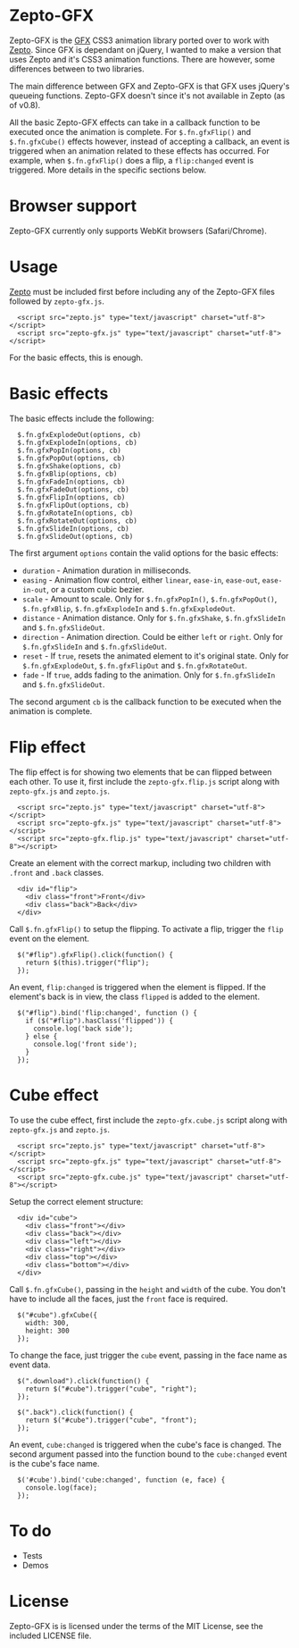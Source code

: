 # Zepto-GFX

Zepto-GFX is the [GFX](https://github.com/maccman/gfx) CSS3 animation library ported over to work with [Zepto](https://github.com/madrobby/zepto).  Since GFX is dependant on jQuery, I wanted to make a version that uses Zepto and it's CSS3 animation functions.  There are however, some differences between to two libraries.

The main difference between GFX and Zepto-GFX is that GFX uses jQuery's queueing functions.  Zepto-GFX doesn't since it's not available in Zepto (as of v0.8).

All the basic Zepto-GFX effects can take in a callback function to be executed once the animation is complete.  For `$.fn.gfxFlip()` and `$.fn.gfxCube()` effects however, instead of accepting a callback, an event is triggered when an animation related to these effects has occurred.  For example, when `$.fn.gfxFlip()` does a flip, a `flip:changed` event is triggered.  More details in the specific sections below.

# Browser support

Zepto-GFX currently only supports WebKit browsers (Safari/Chrome).

# Usage

[Zepto](https://github.com/madrobby/zepto) must be included first before including any of the Zepto-GFX files followed by `zepto-gfx.js`.

      <script src="zepto.js" type="text/javascript" charset="utf-8"></script>
      <script src="zepto-gfx.js" type="text/javascript" charset="utf-8"></script>
      
For the basic effects, this is enough.

# Basic effects

The basic effects include the following:

      $.fn.gfxExplodeOut(options, cb)
      $.fn.gfxExplodeIn(options, cb)
      $.fn.gfxPopIn(options, cb)
      $.fn.gfxPopOut(options, cb)
      $.fn.gfxShake(options, cb)
      $.fn.gfxBlip(options, cb)
      $.fn.gfxFadeIn(options, cb)
      $.fn.gfxFadeOut(options, cb)
      $.fn.gfxFlipIn(options, cb)
      $.fn.gfxFlipOut(options, cb)
      $.fn.gfxRotateIn(options, cb)
      $.fn.gfxRotateOut(options, cb)
      $.fn.gfxSlideIn(options, cb)
      $.fn.gfxSlideOut(options, cb)
      
The first argument `options` contain the valid options for the basic effects:

* `duration` - Animation duration in milliseconds.
* `easing` -  Animation flow control, either `linear`, `ease-in`, `ease-out`, `ease-in-out`, or a custom cubic bezier.
* `scale` - Amount to scale.  Only for `$.fn.gfxPopIn()`, `$.fn.gfxPopOut()`, `$.fn.gfxBlip`, `$.fn.gfxExplodeIn` and `$.fn.gfxExplodeOut`.
* `distance` - Animation distance.  Only for `$.fn.gfxShake`, `$.fn.gfxSlideIn` and `$.fn.gfxSlideOut`.
* `direction` - Animation direction.  Could be either `left` or `right`.  Only for `$.fn.gfxSlideIn` and `$.fn.gfxSlideOut`.
* `reset` - If `true`, resets the animated element to it's original state.  Only for `$.fn.gfxExplodeOut`, `$.fn.gfxFlipOut` and `$.fn.gfxRotateOut`.
* `fade` - If `true`, adds fading to the animation.  Only for `$.fn.gfxSlideIn` and `$.fn.gfxSlideOut`.

The second argument `cb` is the callback function to be executed when the animation is complete.

# Flip effect

The flip effect is for showing two elements that be can flipped between each other. To use it, first include the `zepto-gfx.flip.js` script along with `zepto-gfx.js` and `zepto.js`.

      <script src="zepto.js" type="text/javascript" charset="utf-8"></script>
      <script src="zepto-gfx.js" type="text/javascript" charset="utf-8"></script>
      <script src="zepto-gfx.flip.js" type="text/javascript" charset="utf-8"></script>
      
Create an element with the correct markup, including two children with `.front` and `.back` classes.

      <div id="flip">
        <div class="front">Front</div>
        <div class="back">Back</div>
      </div>
      
Call `$.fn.gfxFlip()` to setup the flipping. To activate a flip, trigger the `flip` event on the element.

      $("#flip").gfxFlip().click(function() {
        return $(this).trigger("flip");
      });
      
An event, `flip:changed` is triggered when the element is flipped.  If the element's back is in view, the class `flipped` is added to the element.

      $("#flip").bind('flip:changed', function () {
        if ($("#flip").hasClass('flipped')) {
          console.log('back side');
        } else {
          console.log('front side');
        }
      });
      
# Cube effect

To use the cube effect, first include the `zepto-gfx.cube.js` script along with `zepto-gfx.js` and `zepto.js`.

      <script src="zepto.js" type="text/javascript" charset="utf-8"></script>
      <script src="zepto-gfx.js" type="text/javascript" charset="utf-8"></script>
      <script src="zepto-gfx.cube.js" type="text/javascript" charset="utf-8"></script>
      
Setup the correct element structure:

      <div id="cube">
        <div class="front"></div>
        <div class="back"></div>
        <div class="left"></div>
        <div class="right"></div>
        <div class="top"></div>
        <div class="bottom"></div>
      </div>
      
Call `$.fn.gfxCube()`, passing in the `height` and `width` of the cube.  You don't have to include all the faces, just the `front` face is required.

      $("#cube").gfxCube({
        width: 300,
        height: 300
      });

To change the face, just trigger the `cube` event, passing in the face name as event data.

      $(".download").click(function() {
        return $("#cube").trigger("cube", "right");
      });

      $(".back").click(function() {
        return $("#cube").trigger("cube", "front");
      });
      
An event, `cube:changed` is triggered when the cube's face is changed.  The second argument passed into the function bound to the `cube:changed` event is the cube's face name.

      $('#cube').bind('cube:changed', function (e, face) {
        console.log(face);
      });
      
# To do

- Tests
- Demos

# License

Zepto-GFX is is licensed under the terms of the MIT License, see the included LICENSE file.